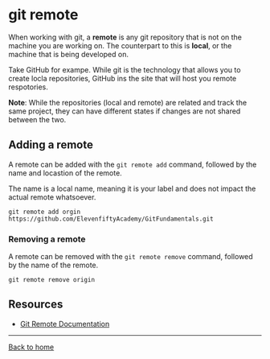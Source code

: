 # git remote

When working with git, a **remote** is any git repository that is not on the machine you are working on. The counterpart to this is **local**, or the machine that is being developed on.

Take GitHub for exampe. While git is the technology that allows you to create locla repositories, GitHub ins the site that will host you remote respotories.

**Note**: While the repositories (local and remote) are related and track the same project, they can have different states if changes are not shared between the two.

## Adding a remote

A remote can be added with the `git remote add` command, followed by the name and locastion of the remote.

The name is a local name, meaning it is your label and does not impact the actual remote whatsoever.

```
git remote add orgin https://github.com/ElevenfiftyAcademy/GitFundamentals.git
```

### Removing a remote

A remote can be removed with the `git remote remove` command, followed by the name of the remote.

```
git remote remove origin
```

## Resources 

- [Git Remote Documentation](https://git-scm.com/docs/git-remote)

---

[Back to home](../README.md)